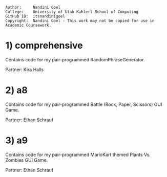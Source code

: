 ```
Author:     Nandini Goel
College:    University of Utah Kahlert School of Computing
GitHub ID:  itsnandinigoel
Copyright:  Nandini Goel - This work may not be copied for use in Academic Coursework.
```

# 1) comprehensive
Contains code for my pair-programmed RandomPhraseGenerator.

Partner: Kira Halls

# 2) a8 
Contains code for my pair-programmed Battle (Rock, Paper, Scissors) GUI Game.

Partner: Ethan Schrauf

# 3) a9
Contains code for my pair-programmed MarioKart themed Plants Vs. Zombies GUI Game.

Partner: Ethan Schrauf
